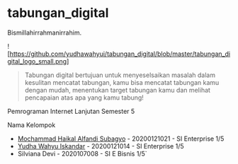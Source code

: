 # tabungan_digital

Bismillahirrahmanirrahim.

![https://github.com/yudhawahyui/tabungan_digital/blob/master/tabungan_digital_logo_small.png]

>Tabungan digital bertujuan untuk menyeselsaikan masalah dalam kesulitan mencatat tabungan, kamu bisa mencatat tabungan kamu dengan mudah, menentukan target tabungan kamu dan melihat pencapaian atas apa yang kamu tabung!

Pemrograman Internet Lanjutan Semester 5

Nama Kelompok
- [Mochammad Haikal Alfandi Subagyo](https://github.com/GrimsAlphaDev) - 20200121021 - SI Enterprise 1/5
- [Yudha Wahyu Iskandar](https://github.com/yudhawahyui) - 20200121014 - SI Enterprise 1/5
- Silviana Devi - 2020107008 -  SI E Bisnis 1/5`
